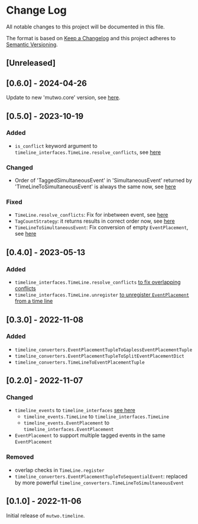# Change Log

All notable changes to this project will be documented in this file.

The format is based on [Keep a Changelog](http://keepachangelog.com/)
and this project adheres to [Semantic Versioning](http://semver.org/).

## [Unreleased]

## [0.6.0] - 2024-04-26

Update to new 'mutwo.core' version, see [here](https://github.com/mutwo-org/mutwo.timeline/commit/acce38ed66e773c2ea04c08026c52568a400a7d8).


## [0.5.0] - 2023-10-19

### Added
- `is_conflict` keyword argument to `timeline_interfaces.TimeLine.resolve_conflicts`, see [here](https://github.com/mutwo-org/mutwo.timeline/commit/0e8fd2e7dba170c60803c1b01d6b6ccab02471f3)

### Changed
- Order of 'TaggedSimultaneousEvent' in 'SimultaneousEvent' returned by 'TimeLineToSimultaneousEvent' is always the same now, see [here](https://github.com/mutwo-org/mutwo.timeline/commit/8931903a76aac5d0e46bca061478f69ed65c3442)

### Fixed
- `TimeLine.resolve_conflicts`: Fix for inbetween event, see [here](https://github.com/mutwo-org/mutwo.timeline/commit/9d067cb475554b74ffdfe83c4017eeebd40a999d)
- `TagCountStrategy`: it returns results in correct order now, see [here](https://github.com/mutwo-org/mutwo.timeline/commit/19481e89a4cdd284ff1e8d59cf59543f369c2908)
- `TimeLineToSimultaneousEvent`: Fix conversion of empty `EventPlacement`, see [here](https://github.com/mutwo-org/mutwo.timeline/commit/026b83c9be16cf54d2cc64623ceb19890da11686)


## [0.4.0] - 2023-05-13

### Added
- `timeline_interfaces.TimeLine.resolve_conflicts` [to fix overlapping conflicts](https://github.com/mutwo-org/mutwo.timeline/commit/4e0153851cd7a51daa9b3530acfed53b18c422be)
- `timeline_interfaces.TimeLine.unregister` [to unregister `EventPlacement` from a time line](https://github.com/mutwo-org/mutwo.timeline/commit/17f42450a45baca0115f5f3b2b06ad5e765d31c4)


## [0.3.0] - 2022-11-08

### Added
- `timeline_converters.EventPlacementTupleToGaplessEventPlacementTuple`
- `timeline_converters.EventPlacementTupleToSplitEventPlacementDict`
- `timeline_converters.TimeLineToEventPlacementTuple`


## [0.2.0] - 2022-11-07

### Changed
- `timeline_events` to `timeline_interfaces` [see here](ab2cb2bbc086014eb9b60db26679409a36142d68)
    - `timeline_events.TimeLine` to `timeline_interfaces.TimeLine`
    - `timeline_events.EventPlacement` to `timeline_interfaces.EventPlacement`
- `EventPlacement` to support multiple tagged events in the same `EventPlacement`

### Removed
- overlap checks in `TimeLine.register`
- `timeline_converters.EventPlacementTupleToSequentialEvent`: replaced by more powerful `timeline_converters.TimeLineToSimultaneousEvent`


## [0.1.0] - 2022-11-06

Initial release of `mutwo.timeline`.
